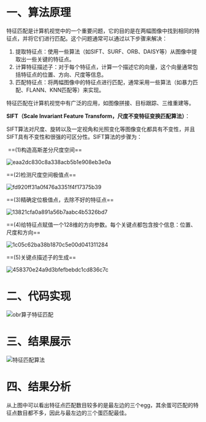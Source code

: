# 一、算法原理

特征匹配是计算机视觉中的一个重要问题，它的目的是在两幅图像中找到相同的特征点，并将它们进行匹配。这个问题通常可以通过以下步骤来解决：

1. 提取特征点：使用一些算法（如SIFT、SURF、ORB、DAISY等）从图像中提取出一些关键的特征点。
2. 计算特征描述子：对于每个特征点，计算一个描述它的向量，这个向量通常包括特征点的位置、方向、尺度等信息。
3. 匹配特征点：将两幅图像中的特征点进行匹配，通常采用一些算法（如暴力匹配、FLANN、KNN匹配等）来实现。

特征匹配在计算机视觉中有广泛的应用，如图像拼接、目标跟踪、三维重建等。

**SIFT（Scale Invariant Feature Transform，尺度不变特征变换匹配算法）**：

​	SIFT算法对尺度、旋转以及一定视角和光照变化等图像变化都具有不变性，并且SIFT具有不变性和很强的可区分性。SIFT算法的步骤为：

​	==(1)构造高斯差分尺度空间==

![eaa2dc830c8a338acb5b1e908eb3e0a](https://gitee.com/kieran0625/drawing-bed/raw/master/img/eaa2dc830c8a338acb5b1e908eb3e0a.jpg)

==(2)检测尺度空间极值点==

![fd920ff31a0f476a3351f4f17375b39](https://gitee.com/kieran0625/drawing-bed/raw/master/img/fd920ff31a0f476a3351f4f17375b39.jpg)

==(3)精确定位极值点，去除不好的特征点==

![13821cfa0a891a56b7aabc4b5326bd7](C:/Users/kieran/AppData/Local/Temp/WeChat%20Files/13821cfa0a891a56b7aabc4b5326bd7.jpg)

==(4)给特征点赋值一个128维的方向参数。每个关键点都包含按个信息：位置、尺度和方向==

![1c05c62ba38b1870c5e00d041311284](https://gitee.com/kieran0625/drawing-bed/raw/master/img/1c05c62ba38b1870c5e00d041311284.jpg)

==(5)关键点描述子的生成==

![458370e24a9d3bfefbebdc1cd836c7c](https://gitee.com/kieran0625/drawing-bed/raw/master/img/458370e24a9d3bfefbebdc1cd836c7c.jpg)

# 二、代码实现

![obr算子特征匹配](https://gitee.com/kieran0625/drawing-bed/raw/master/img/obr算子特征匹配.png)

# 三、结果展示

![特征匹配算法](https://gitee.com/kieran0625/drawing-bed/raw/master/img/特征匹配算法.png)

# 四、结果分析

从上图中可以看出特征点匹配数目较多的是最左边的三个egg，其余蛋可匹配的特征点数目都不多，因此与最左边的三个蛋匹配最佳。
